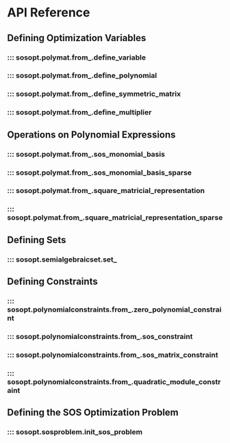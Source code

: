 # API Reference

## Defining Optimization Variables

### ::: sosopt.polymat.from_.define_variable
### ::: sosopt.polymat.from_.define_polynomial
### ::: sosopt.polymat.from_.define_symmetric_matrix
### ::: sosopt.polymat.from_.define_multiplier


## Operations on Polynomial Expressions

### ::: sosopt.polymat.from_.sos_monomial_basis
### ::: sosopt.polymat.from_.sos_monomial_basis_sparse
### ::: sosopt.polymat.from_.square_matricial_representation
### ::: sosopt.polymat.from_.square_matricial_representation_sparse


## Defining Sets

### ::: sosopt.semialgebraicset.set_


## Defining Constraints

### ::: sosopt.polynomialconstraints.from_.zero_polynomial_constraint
### ::: sosopt.polynomialconstraints.from_.sos_constraint
### ::: sosopt.polynomialconstraints.from_.sos_matrix_constraint
### ::: sosopt.polynomialconstraints.from_.quadratic_module_constraint


## Defining the SOS Optimization Problem

### ::: sosopt.sosproblem.init_sos_problem
